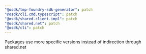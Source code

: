 ```yaml
---
"@osdk/tmp-foundry-sdk-generator": patch
"@osdk/cli.cmd.typescript": patch
"@osdk/shared.client.impl": patch
"@osdk/shared.net": patch
"@osdk/cli": patch
---
```


Packages use more specific versions instead of indirection through shared.net
